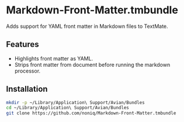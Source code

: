 # Markdown-Front-Matter.tmbundle
Adds support for YAML front matter in Markdown files to TextMate.

## Features
- Highlights front matter as YAML.
- Strips front matter from document before running the markdown processor.

## Installation

```bash
mkdir -p ~/Library/Application\ Support/Avian/Bundles
cd ~/Library/Application\ Support/Avian/Bundles
git clone https://github.com/noniq/Markdown-Front-Matter.tmbundle
```
